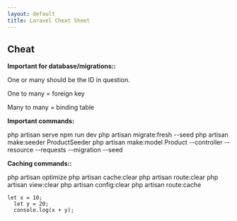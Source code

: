 ```yaml
---
layout: default
title: Laravel Cheat Sheet
---
```


<h2>Cheat</h2>
<b>Important for database/migrations::</b>
<p>One or many should be the ID in question.</p>
<p>One to many = foreign key</p>
<p>Many to many = binding table</p>

<b>Important commands:</b>
<div class="codesnippet">
php artisan serve
npm run dev
php artisan migrate:fresh --seed
php artisan make:seeder ProductSeeder
php artisan make:model Product --controller --resource --requests --migration --seed
</div>

<b>Caching commands::</b>
<div class="codesnippet">
php artisan optimize
php artisan cache:clear
php artisan route:clear
php artisan view:clear
php artisan config:clear
php artisan route:cache
</div>

<pre class="codesnippet">
<code>let x = 10;
  let y = 20;
  console.log(x + y);</code></pre>


<!-- <button href="/views/laravel/quick_start">Back</button>-->
<!-- <button href="/views/laravel/quick_start">Next</button> -->
